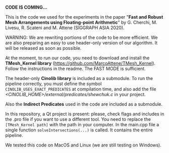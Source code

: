 **CODE IS COMING...**

This is the code we used for the experiments in the paper "**Fast and Robust Mesh Arrangements using Floating-point Arithmetic**" by G. Cherchi, M. Livesu, R. Scateni and M. Attene (SIGGRAPH ASIA 2020). 

WARNING: We are rewriting portions of the code to be more efficient. We are also preparing an easy to use header-only version of our algorithm. It will be released as soon as possible.

At the moment, to run our code, you need to download and install the **TMesh_Kernel library** (https://github.com/MarcoAttene/TMesh_Kernel). Follow the instructions in the readme. The FAST MODE is sufficient.

The header-only **Cinolib library** is included as a submodule. To run the pipeline correctly, you must define the symbol `CINOLIB_USES_EXACT_PREDICATES` at compilation time, and also add the file *<CINOLIB_HOME>/external/predicates/shewchuk.c* in your project.

Also the **Indirect Predicates** used in the code are included as a submodule.

In this repository, a Qt project is present: please, check flags and includes in the .pro file if you want to use a different tool.
You need to replace the `[TMesh_Kernel path]` with the path in your computer.
In the main.cpp file a single function `solveIntersections(...)` is called. It contains the entire pipeline.

We tested this code on MacOS and Linux (we are still testing on Windows).




